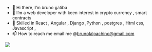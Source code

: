 - 👋 Hi there, I’m bruno gatiba
- 👀 I’m a web developer with keen interest in   crypto currency , smart contracts
- 🌱  Skilled in React , Angular , Django ,Python , postgres , Html css, Javascript , 
- 📫 How to reach me email me @brunolalpachino@gmail.com

<!---
ch1n069/ch1n069 is a ✨ special ✨ repository because its `README.md` (this file) appears on your GitHub profile.
You can click the Preview link to take a look at your changes.
--->


<img src="https://github-readme-stats.vercel.app/api?username=ch1n069&&show_icons=true&title_color=ffffff&icon_color=bb2acf&text_color=daf7dc&bg_color=151515">

